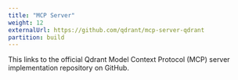 ```yaml
---
title: "MCP Server"
weight: 12
externalUrl: https://github.com/qdrant/mcp-server-qdrant
partition: build
---
```


This links to the official Qdrant Model Context Protocol (MCP) server implementation repository on GitHub. 